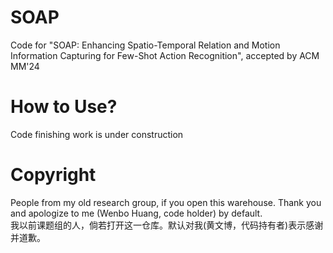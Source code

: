 # SOAP
Code for "SOAP: Enhancing Spatio-Temporal Relation and Motion Information Capturing for Few-Shot Action Recognition", accepted by ACM MM'24
# How to Use?
Code finishing work is under construction
# Copyright
People from my old research group, if you open this warehouse. Thank you and apologize to  me (Wenbo Huang, code holder) by default. <br>
我以前课题组的人，倘若打开这一仓库。默认对我(黄文博，代码持有者)表示感谢并道歉。
